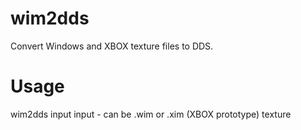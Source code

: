 # wim2dds
Convert Windows and XBOX texture files to DDS.

# Usage
wim2dds input
input - can be .wim or .xim (XBOX prototype) texture

